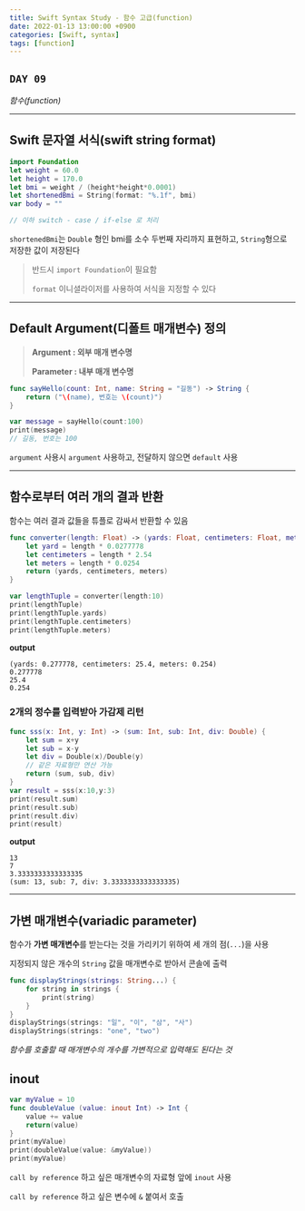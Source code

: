 ```yaml
---
title: Swift Syntax Study - 함수 고급(function)
date: 2022-01-13 13:00:00 +0900
categories: [Swift, syntax]
tags: [function]
---
```


## `DAY 09`

*함수(function)*

---

## Swift 문자열 서식(swift string format)

```swift
import Foundation
let weight = 60.0
let height = 170.0
let bmi = weight / (height*height*0.0001)
let shortenedBmi = String(format: "%.1f", bmi)
var body = ""

// 이하 switch - case / if-else 로 처리
```
`shortenedBmi`는 `Double` 형인 bmi를 소수 두번째 자리까지 표현하고, `String`형으로 저장한 값이 저장된다

> 반드시 `import Foundation`이 필요함
>
> `format` 이니셜라이저를 사용하여 서식을 지정할 수 있다

---

## Default Argument(디폴트 매개변수) 정의

> **Argument : 외부 매개 변수명**
> 
> **Parameter : 내부 매개 변수명**

```swift
func sayHello(count: Int, name: String = "길동") -> String {
    return ("\(name), 번호는 \(count)")
}

var message = sayHello(count:100)
print(message)
// 길동, 번호는 100
```

`argument` 사용시 `argument` 사용하고, 전달하지 않으면 `default` 사용

---

## 함수로부터 여러 개의 결과 반환

함수는 여러 결과 값들을 튜플로 감싸서 반환할 수 있음

```swift
func converter(length: Float) -> (yards: Float, centimeters: Float, meter: Float) {
    let yard = length * 0.0277778
    let centimeters = length * 2.54
    let meters = length * 0.0254
    return (yards, centimeters, meters)
}

var lengthTuple = converter(length:10)
print(lengthTuple)
print(lengthTuple.yards)
print(lengthTuple.centimeters)
print(lengthTuple.meters)
```

**output**

```
(yards: 0.277778, centimeters: 25.4, meters: 0.254)
0.277778
25.4
0.254
```

### 2개의 정수를 입력받아 가감제 리턴

```swift
func sss(x: Int, y: Int) -> (sum: Int, sub: Int, div: Double) {
    let sum = x+y
    let sub = x-y
    let div = Double(x)/Double(y)
    // 같은 자료형만 연산 가능
    return (sum, sub, div)
} 
var result = sss(x:10,y:3)
print(result.sum)
print(result.sub)
print(result.div)
print(result)
```

**output**

```
13
7
3.3333333333333335
(sum: 13, sub: 7, div: 3.3333333333333335)
```

---

## 가변 매개변수(variadic parameter)

함수가 **가변 매개변수**를 받는다는 것을 가리키기 위하여 세 개의 점(`...`)을 사용

지정되지 않은 개수의 `String` 값을 매개변수로 받아서 콘솔에 출력

```swift
func displayStrings(strings: String...) {
    for string in strings {
        print(string)
    }
}
displayStrings(strings: "일", "이", "삼", "사")
displayStrings(strings: "one", "two")
```

*함수를 호출할 때 매개변수의 개수를 가변적으로 입력해도 된다는 것*

## inout

```swift
var myValue = 10
func doubleValue (value: inout Int) -> Int {
    value += value
    return(value)
}
print(myValue)
print(doubleValue(value: &myValue))
print(myValue)
```

`call by reference` 하고 싶은 매개변수의 자료형 앞에 `inout` 사용

`call by reference` 하고 싶은 변수에 `&` 붙여서 호출
